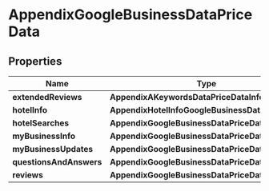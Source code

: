 # AppendixGoogleBusinessDataPriceData


## Properties

| Name | Type | Description | Notes |
|------------ | ------------- | ------------- | -------------|
**extendedReviews** | **AppendixAKeywordsDataPriceDataInfo** |  |[optional]|
**hotelInfo** | **AppendixHotelInfoGoogleBusinessDataPriceData** |  |[optional]|
**hotelSearches** | **AppendixGoogleBusinessDataPriceDataInfo** |  |[optional]|
**myBusinessInfo** | **AppendixGoogleBusinessDataPriceDataInfo** |  |[optional]|
**myBusinessUpdates** | **AppendixGoogleBusinessDataPriceDataInfo** |  |[optional]|
**questionsAndAnswers** | **AppendixGoogleBusinessDataPriceDataInfo** |  |[optional]|
**reviews** | **AppendixGoogleBusinessDataPriceDataInfo** |  |[optional]|